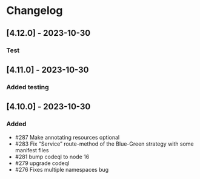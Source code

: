 # Changelog

## [4.12.0] - 2023-10-30

### Test

## [4.11.0] - 2023-10-30

### Added testing

## [4.10.0] - 2023-10-30

### Added

-  #287 Make annotating resources optional
-  #283 Fix “Service” route-method of the Blue-Green strategy with some manifest files
-  #281 bump codeql to node 16
-  #279 upgrade codeql
-  #276 Fixes multiple namespaces bug
